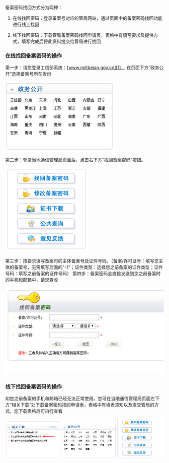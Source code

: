备案密码找回方式分为两种：

1. 在线找回密码：登录备案号对应的管局网站，通过页面中的备案密码找回功能进行线上找回

2. 线下找回密码：下载管局备案密码找回申请表，表格中有填写要求及提供方式，填写完成后将此资料提交给管局进行找回

### 在线找回备案密码的操作

第一步：请您登录工信部系统：[www.miitbeian.gov.cn][1]， 在页面下方“政务公开”选择备案号所在省份

![](../image/找回密码-找回密码.png)

第二步：登录当地通信管理局页面后，点击右下方“找回备案密码”按钮。 

![](../image/找回密码-找回备案密码.png)

第三步：按要求填写备案时的主体备案号及证件号码。（备案/许可证号：填写您主体的备案号，无需填写后面的"-1"；证件类型：选择您之前备案的证件类型；证件号码：填写之前备案的证件号码） 第四步：备案密码会直接发送到您之前备案时的手机和邮箱中，请您查收 

![](../image/找回密码-填写号码.png)

### 线下找回备案密码的操作

如您之前备案的手机和邮箱已经无法正常使用，您可在当地通信管理局页面左下方“相关下载”处下载备案密码找回申请表，表格中有填表须知以及提交管局的方式，您下载表格后可自行查看 

![](../image/找回密码-工信部.png)


  [1]: http://www.miitbeian.gov.cn/
